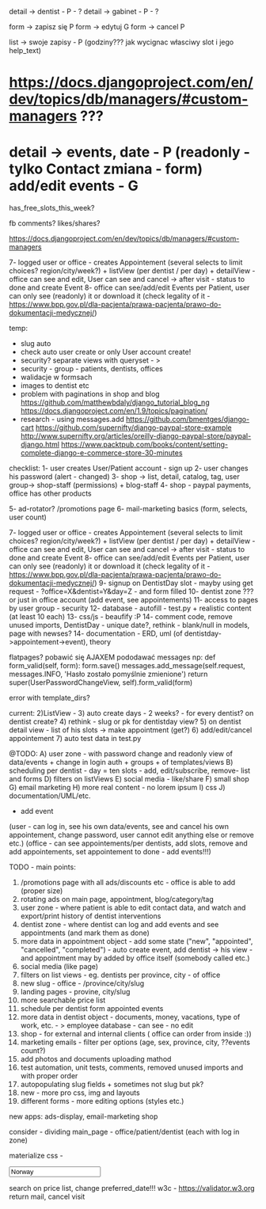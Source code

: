 detail -> dentist - P - ?
detail -> gabinet - P - ?

form -> zapisz się P
form -> edytuj G
form -> cancel P

list -> swoje zapisy - P (godziny??? jak wycignac własciwy slot i jego help_text)

https://docs.djangoproject.com/en/dev/topics/db/managers/#custom-managers ???
=================
detail -> events, date - P (readonly - tylko Contact zmiana - form)
add/edit events - G
==================
has_free_slots_this_week?


fb comments?
likes/shares?

https://docs.djangoproject.com/en/dev/topics/db/managers/#custom-managers

7- logged user or office - creates Appointement (several selects to limit choices? region/city/week?) + listView (per dentist / per day) + detailView - office can see and edit, User can see and cancel -> after visit - status to done and create Event
8- office can see/add/edit Events per Patient, user can only see (readonly) it or download it (check legality of it - https://www.bpp.gov.pl/dla-pacjenta/prawa-pacjenta/prawo-do-dokumentacji-medycznej/)


temp:
- slug auto
- check auto user create or only User account create!
- security? separate views with queryset - > 
- security - group - patients, dentists, offices
- walidacje w formsach
- images to dentist etc
- problem with paginations in shop and blog https://github.com/matthewbdaly/django_tutorial_blog_ng https://docs.djangoproject.com/en/1.9/topics/pagination/
- research - using messages.add 
https://github.com/bmentges/django-cart
https://github.com/supernifty/django-paypal-store-example
http://www.supernifty.org/articles/oreilly-django-paypal-store/paypal-django.html
https://www.packtpub.com/books/content/setting-complete-django-e-commerce-store-30-minutes

checklist:
1- user creates User/Patient account - sign up
2- user changes his password (alert - changed)
3- shop -> list, detail, catalog, tag, user group-> shop-staff (permissions) + blog-staff
4- shop - paypal payments, office has other products


5- ad-rotator? /promotions page
6- mail-marketing basics (form, selects, user count)

7- logged user or office - creates Appointement (several selects to limit choices? region/city/week?) + listView (per dentist / per day) + detailView - office can see and edit, User can see and cancel -> after visit - status to done and create Event
8- office can see/add/edit Events per Patient, user can only see (readonly) it or download it (check legality of it - https://www.bpp.gov.pl/dla-pacjenta/prawa-pacjenta/prawo-do-dokumentacji-medycznej/)
9- signup on DentistDay slot - mayby using get request - <url>?office=X&dentist=Y&day=Z - and form filled
10- dentist zone ??? or just in office account (add event, see appointements)
11- access to pages by user group - security
12- database - autofill - test.py + realistic content (at least 10 each)
13- css/js - beaufify :P 
14- comment code, remove unused imports, DentistDay - unique date?, rethink - blank/null in models, page with newses?
14- documentation - ERD, uml (of dentistday->appointement->event), theory

flatpages?
pobawić się AJAXEM
pododawać messages np:
def form_valid(self, form):
    form.save()
    messages.add_message(self.request, messages.INFO, 'Hasło zostało pomyślnie zmienione')
    return super(UserPasswordChangeView, self).form_valid(form)

error with template_dirs?

current:
2)ListView - 
3) auto create days - 2 weeks? - for every dentist? on dentist create?
4) rethink - slug or pk for dentistday view?
5) on dentist detail view - list of his slots -> make appointment (get?)
6) add/edit/cancel appointement
7) auto test data in test.py


@TODO:
A) user zone - with password change and readonly view of data/events + change in login auth + groups + of templates/views
B) scheduling per dentist - day = ten slots - add, edit/subscribe, remove- list and forms
D) filters on listViews
E) social media - like/share
F) small shop
G) email marketing
H) more real content - no lorem ipsum
I) css
J) documentation/UML/etc.
+ add event

(user - can log in, see his own data/events, see and cancel his own appointement, change password, user cannot edit anything else or remove etc.)
(office - can see appointements/per dentists, add slots, remove and add appointements, set appointement to done - add events!!!)


TODO - main points:

1) /promotions page with all ads/discounts etc - office is able to add (proper size)
2) rotating ads on main page, appointment, blog/category/tag
3) user zone - where patient is able to edit contact data, and watch and export/print history of dentist interventions
4) dentist zone - where dentist can log and add events and see appointments (and mark them as done)
5) more data in appointment object - add some state ("new", "appointed", "cancelled", "completed") - auto create event, add dentist -> his view - and appointment may by added by office itself (somebody called etc.)
6) social media (like page)
7) filters on list views - eg. dentists per province, city - of office
8) new slug - office - /province/city/slug
9) landing pages - provine, city/slug
10) more searchable price list
11) schedule per dentist form appointed events
12) more data in dentist object - documents, money, vacations, type of work, etc. - > employee database - can see - no edit
13) shop - for external and internal clients ( office can order from inside :))
14) marketing emails - filter per options (age, sex, province, city, ??events count?)
15) add photos and documents uploading mathod
16) test automation, unit tests, comments, removed unused imports and with proper order
17) autopopulating slug fields + sometimes not slug but pk?
18) new - more pro css, img and layouts
19) different forms - more editing options (styles etc.)

new apps:
ads-display,
email-marketing
shop

consider - dividing main_page - office/patient/dentist (each with log in zone)

materialize css - 

<input type="text" name="country" value="Norway" readonly>

search on price list, change preferred_date!!!
w3c - https://validator.w3.org
return mail, cancel visit

